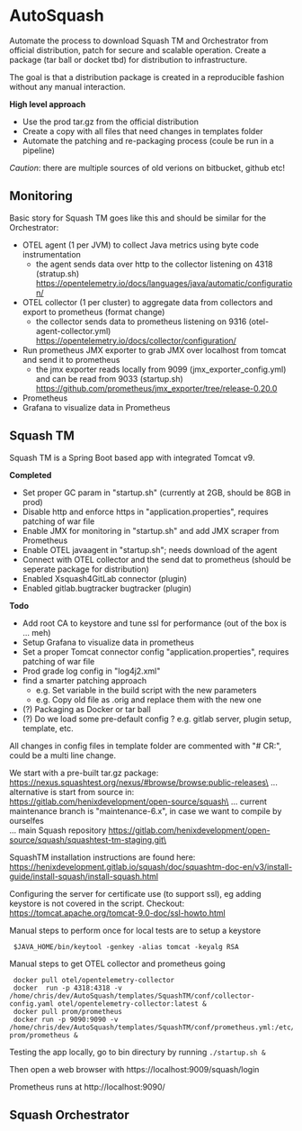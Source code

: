 # AutoSquash

Automate the process to download Squash TM and Orchestrator from official distribution, patch for secure and scalable operation. Create a package (tar ball or docket tbd) for distribution to infrastructure.

The goal is that a distribution package is created in a reproducible fashion without any manual interaction.

**High level approach**

-   Use the prod tar.gz from the official distribution
-   Create a copy with all files that need changes in templates folder
-   Automate the patching and re-packaging process (coule be run in a pipeline)

_Caution_: there are multiple sources of old verions on bitbucket, github etc!

## Monitoring

Basic story for Squash TM goes like this and should be similar for the Orchestrator:

-   OTEL agent (1 per JVM) to collect Java metrics using byte code instrumentation
    -   the agent sends data over http to the collector listening on 4318 (stratup.sh)
        https://opentelemetry.io/docs/languages/java/automatic/configuration/
-   OTEL collector (1 per cluster) to aggregate data from collectors and export to prometheus (format change)
    -   the collector sends data to prometheus listening on 9316 (otel-agent-collector.yml)
        https://opentelemetry.io/docs/collector/configuration/
-   Run prometheus JMX exporter to grab JMX over localhost from tomcat and send it to prometheus
    -   the jmx exporter reads locally from 9099 (jmx_exporter_config.yml) and can be read from 9033 (startup.sh)
        https://github.com/prometheus/jmx_exporter/tree/release-0.20.0
-   Prometheus
-   Grafana to visualize data in Prometheus

## Squash TM

Squash TM is a Spring Boot based app with integrated Tomcat v9.

**Completed**

-   Set proper GC param in "startup.sh" (currently at 2GB, should be 8GB in prod)
-   Disable http and enforce https in "application.properties", requires patching of war file
-   Enable JMX for monitoring in "startup.sh" and add JMX scraper from Prometheus
-   Enable OTEL javaagent in "startup.sh"; needs download of the agent
-   Connect with OTEL collector and the send dat to prometheus (should be seperate package for distribution)
-   Enabled Xsquash4GitLab connector (plugin)
-   Enabled gitlab.bugtracker bugtracker (plugin)

**Todo**

-   Add root CA to keystore and tune ssl for performance (out of the box is ... meh)
-   Setup Grafana to visualize data in prometheus
-   Set a proper Tomcat connector config "application.properties", requires patching of war file
-   Prod grade log config in "log4j2.xml"
-   find a smarter patching approach
    -   e.g. Set variable in the build script with the new parameters
    -   e.g. Copy old file as .orig and replace them with the new one
-   (?) Packaging as Docker or tar ball
-   (?) Do we load some pre-default config ? e.g. gitlab server, plugin setup, template, etc.

All changes in config files in template folder are commented with "# CR:", could be a multi line change.

We start with a pre-built tar.gz package: https://nexus.squashtest.org/nexus/#browse/browse:public-releases\
... alternative is start from source in: https://gitlab.com/henixdevelopment/open-source/squash\
... current maintenance branch is "maintenance-6.x", in case we want to compile by ourselfes\
... main Squash repository https://gitlab.com/henixdevelopment/open-source/squash/squashtest-tm-staging.git\

SquashTM installation instructions are found here:
https://henixdevelopment.gitlab.io/squash/doc/squashtm-doc-en/v3/install-guide/install-squash/install-squash.html

Configuring the server for certificate use (to support ssl), eg adding keystore is not covered in the script.
Checkout: https://tomcat.apache.org/tomcat-9.0-doc/ssl-howto.html

Manual steps to perform once for local tests are to setup a keystore

```
 $JAVA_HOME/bin/keytool -genkey -alias tomcat -keyalg RSA
```

Manual steps to get OTEL collector and prometheus going

```
 docker pull otel/opentelemetry-collector
 docker  run -p 4318:4318 -v /home/chris/dev/AutoSquash/templates/SquashTM/conf/collector-config.yaml otel/opentelemetry-collector:latest &
 docker pull prom/prometheus
 docker run -p 9090:9090 -v /home/chris/dev/AutoSquash/templates/SquashTM/conf/prometheus.yml:/etc/prometheus/prometheus.yml prom/prometheus &
```

Testing the app locally, go to bin directury by running `./startup.sh &`

Then open a web browser with https://localhost:9009/squash/login

Prometheus runs at http://localhost:9090/

## Squash Orchestrator
